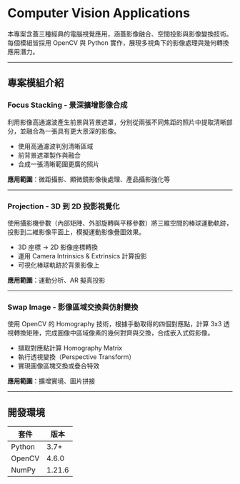#  Computer Vision Applications

本專案含蓋三種經典的電腦視覺應用，涵蓋影像融合、空間投影與影像變換技術。每個模組皆採用 OpenCV 與 Python 實作，展現多視角下的影像處理與幾何轉換應用潛力。

---

## 專案模組介紹

### Focus Stacking - 景深擴增影像合成

利用影像高通濾波產生前景與背景遮罩，分別從兩張不同焦距的照片中提取清晰部分，並融合為一張具有更大景深的影像。

- 使用高通濾波判別清晰區域
- 前背景遮罩製作與融合
- 合成一張清晰範圍更廣的照片

**應用範圍**：微距攝影、顯微鏡影像後處理、產品攝影強化等

---

### Projection - 3D 到 2D 投影視覺化

使用攝影機參數（內部矩陣、外部旋轉與平移參數）將三維空間的棒球運動軌跡，投影到二維影像平面上，模擬運動影像疊圖效果。

- 3D 座標 → 2D 影像座標轉換
- 運用 Camera Intrinsics & Extrinsics 計算投影
- 可視化棒球軌跡於背景影像上

**應用範圍**：運動分析、AR 擬真投影

---

### Swap Image - 影像區域交換與仿射變換

使用 OpenCV 的 Homography 技術，根據手動取得的四個對應點，計算 3x3 透視轉換矩陣，完成圖像中區域像素的幾何對齊與交換，合成嵌入式假影像。

- 擷取對應點計算 Homography Matrix
- 執行透視變換（Perspective Transform）
- 實現圖像區塊交換或疊合特效

**應用範圍**：擴增實境、圖片拼接

---

## 開發環境

| 套件 | 版本 |
|------|------|
| Python | 3.7+ |
| OpenCV | 4.6.0 |
| NumPy | 1.21.6 |
